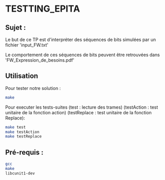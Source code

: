 # TESTTING_EPITA
## Sujet :
Le but de ce TP est d'interpréter des séquences de bits simulées par un fichier 'input_FW.txt'


Le comportement de ces séquences de bits peuvent être retrouvées dans 'FW_Expression_de_besoins.pdf'
## Utilisation
Pour tester notre solution :
```bash
make
```
Pour executer les tests-suites (test : lecture des trames) (testAction : test unitaire de la fonction action) (testReplace : test unitaire de la fonction Replace):
```bash
make test
make testAction
make testReplace
```

## Pré-requis :
```bash
gcc
make
libcunit1-dev
```

